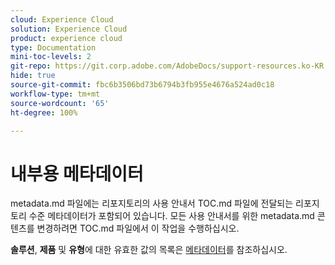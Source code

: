 ```yaml
---
cloud: Experience Cloud
solution: Experience Cloud
product: experience cloud
type: Documentation
mini-toc-levels: 2
git-repo: https://git.corp.adobe.com/AdobeDocs/support-resources.ko-KR
hide: true
source-git-commit: fbc6b3506bd73b6794b3fb955e4676a524ad0c18
workflow-type: tm+mt
source-wordcount: '65'
ht-degree: 100%

---
```



# 내부용 메타데이터

metadata.md 파일에는 리포지토리의 사용 안내서 TOC.md 파일에 전달되는 리포지토리 수준 메타데이터가 포함되어 있습니다. 모든 사용 안내서를 위한 metadata.md 콘텐츠를 변경하려면 TOC.md 파일에서 이 작업을 수행하십시오.

**솔루션**, **제품** 및 **유형**&#x200B;에 대한 유효한 값의 목록은 [메타데이터](https://experienceleague.adobe.com/docs/authoring-guide-exl/using/editing/user-guide-setup/metadata.html?lang=en)를 참조하십시오.
